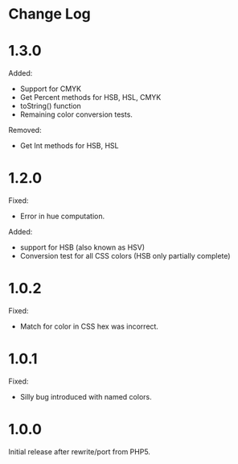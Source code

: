 # Change Log

# 1.3.0

Added:
* Support for CMYK
* Get Percent methods for HSB, HSL, CMYK
* toString() function
* Remaining color conversion tests.

Removed:
* Get Int methods for HSB, HSL

# 1.2.0

Fixed:
* Error in hue computation.

Added:
* support for HSB (also known as HSV)
* Conversion test for all CSS colors (HSB only partially complete)

# 1.0.2

Fixed:
* Match for color in CSS hex was incorrect.

# 1.0.1

Fixed:
* Silly bug introduced with named colors.

# 1.0.0

Initial release after rewrite/port from PHP5.
